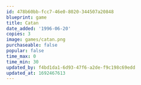 ```yaml
---
id: 478b60bb-fcc7-46e0-8020-344507a20848
blueprint: game
title: Catan
date_added: '1996-06-20'
copies: 3
image: games/catan.png
purchaseable: false
popular: false
time_max: 0
time_min: 30
updated_by: f4bd1da1-6d93-47f6-a2de-f9c198c69edd
updated_at: 1692467613
---
```

